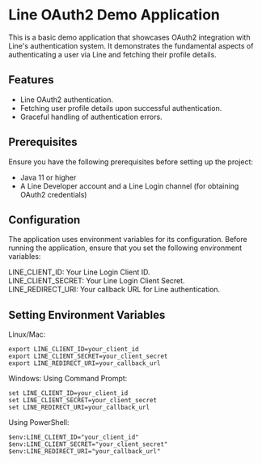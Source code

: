 # Line OAuth2 Demo Application
This is a basic demo application that showcases OAuth2 integration with Line's authentication system. It demonstrates the fundamental aspects of authenticating a user via Line and fetching their profile details.

## Features
* Line OAuth2 authentication.
* Fetching user profile details upon successful authentication.
* Graceful handling of authentication errors.

## Prerequisites
Ensure you have the following prerequisites before setting up the project:

* Java 11 or higher
* A Line Developer account and a Line Login channel (for obtaining OAuth2 credentials)

## Configuration
The application uses environment variables for its configuration. Before running the application, ensure that you set the following environment variables:

LINE_CLIENT_ID: Your Line Login Client ID.  
LINE_CLIENT_SECRET: Your Line Login Client Secret.  
LINE_REDIRECT_URI: Your callback URL for Line authentication.  

## Setting Environment Variables
Linux/Mac:
```shell
export LINE_CLIENT_ID=your_client_id
export LINE_CLIENT_SECRET=your_client_secret
export LINE_REDIRECT_URI=your_callback_url
```

Windows:
Using Command Prompt:

```shell
set LINE_CLIENT_ID=your_client_id
set LINE_CLIENT_SECRET=your_client_secret
set LINE_REDIRECT_URI=your_callback_url
```

Using PowerShell:
```shell
$env:LINE_CLIENT_ID="your_client_id"
$env:LINE_CLIENT_SECRET="your_client_secret"
$env:LINE_REDIRECT_URI="your_callback_url"
```
